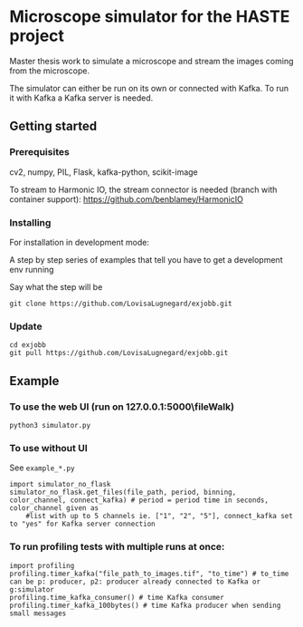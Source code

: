 # Microscope simulator for the HASTE project 

Master thesis work to simulate a microscope and stream the images coming from the microscope.

The simulator can either be run on its own or connected with Kafka. To run it with Kafka a Kafka server is needed. 

## Getting started

### Prerequisites

cv2, numpy, PIL, Flask, kafka-python, scikit-image 

To stream to Harmonic IO, the stream connector is needed (branch with container support): 
https://github.com/benblamey/HarmonicIO

### Installing

For installation in development mode:

A step by step series of examples that tell you have to get a development env running

Say what the step will be

```
git clone https://github.com/LovisaLugnegard/exjobb.git

```

### Update

```
cd exjobb
git pull https://github.com/LovisaLugnegard/exjobb.git

```

## Example
### To use the web UI (run on 127.0.0.1:5000\fileWalk)
```
python3 simulator.py
```
### To use without UI

See `example_*.py`

```
import simulator_no_flask
simulator_no_flask.get_files(file_path, period, binning, color_channel, connect_kafka) # period = period time in seconds,  color_channel given as
	#list with up to 5 channels ie. ["1", "2", "5"], connect_kafka set to "yes" for Kafka server connection
```


### To run profiling tests with multiple runs at once:
```
import profiling
profiling.timer_kafka("file_path_to_images.tif", "to_time") # to_time can be p: producer, p2: producer already connected to Kafka or g:simulator
profiling.time_kafka_consumer() # time Kafka consumer
profiling.timer_kafka_100bytes() # time Kafka producer when sending small messages 
```

